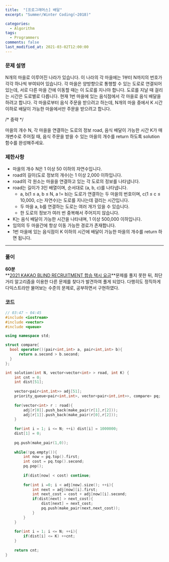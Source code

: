 ```yaml
---
title:  "[프로그래머스] 배달"
excerpt: "Summer/Winter Coding(~2018)"

categories:
  - Algorithm
tags:
  - Programmers
comments: false
last_modified_at: 2021-03-02T12:00:00
---
```

### 문제 설명
N개의 마을로 이루어진 나라가 있습니다. 이 나라의 각 마을에는 1부터 N까지의 번호가 각각 하나씩 부여되어 있습니다. 각 마을은 양방향으로 통행할 수 있는 도로로 연결되어 있는데, 서로 다른 마을 간에 이동할 때는 이 도로를 지나야 합니다. 도로를 지날 때 걸리는 시간은 도로별로 다릅니다. 현재 1번 마을에 있는 음식점에서 각 마을로 음식 배달을 하려고 합니다. 각 마을로부터 음식 주문을 받으려고 하는데, N개의 마을 중에서 K 시간 이하로 배달이 가능한 마을에서만 주문을 받으려고 합니다.  
  
/* 중략 */  
  
마을의 개수 N, 각 마을을 연결하는 도로의 정보 road, 음식 배달이 가능한 시간 K가 매개변수로 주어질 때, 음식 주문을 받을 수 있는 마을의 개수를 return 하도록 solution 함수를 완성해주세요.

### 제한사항
- 마을의 개수 N은 1 이상 50 이하의 자연수입니다.
- road의 길이(도로 정보의 개수)는 1 이상 2,000 이하입니다.
- road의 각 원소는 마을을 연결하고 있는 각 도로의 정보를 나타냅니다.
- road는 길이가 3인 배열이며, 순서대로 (a, b, c)를 나타냅니다.
  - a, b(1 ≤ a, b ≤ N, a != b)는 도로가 연결하는 두 마을의 번호이며, c(1 ≤ c ≤ 10,000, c는 자연수)는 도로를 지나는데 걸리는 시간입니다.
  - 두 마을 a, b를 연결하는 도로는 여러 개가 있을 수 있습니다.
  - 한 도로의 정보가 여러 번 중복해서 주어지지 않습니다.
- K는 음식 배달이 가능한 시간을 나타내며, 1 이상 500,000 이하입니다.
- 임의의 두 마을간에 항상 이동 가능한 경로가 존재합니다.
- 1번 마을에 있는 음식점이 K 이하의 시간에 배달이 가능한 마을의 개수를 return 하면 됩니다.

---
### 풀이
**60분**  
**[2021 KAKAO BLIND RECRUITMENT 합승 택시 요금](../Level3-4/)**문제를 풀지 못한 뒤, 최단 거리 알고리즘을 이용한 다른 문제를 찾다가 발견하여 풀게 되었다. 다행히도 정직하게 다익스트라만 물어보는 수준의 문제로, 공부하면서 구현하였다.

### 코드
```c++
// 03:47 ~ 04:45
#include <iostream>
#include <vector>
#include <queue>

using namespace std;

struct compare{
  bool operator()(pair<int,int> a, pair<int,int> b){
      return a.second > b.second;
  }  
};

int solution(int N, vector<vector<int> > road, int K) {
    int cnt = 0;
    int dist[51];
    
    vector<pair<int,int>> adj[51];
    priority_queue<pair<int,int>, vector<pair<int,int>>, compare> pq;
    
    for(vector<int> r : road){
        adj[r[0]].push_back(make_pair(r[1],r[2]));
        adj[r[1]].push_back(make_pair(r[0],r[2]));
    }
    
    for(int i = 1; i <= N; ++i) dist[i] = 1000000;
    dist[1] = 0;
    
    pq.push(make_pair(1,0));
    
    while(!pq.empty()){
        int now = pq.top().first;
        int cost = pq.top().second;
        pq.pop();
        
        if(dist[now] < cost) continue;
    
        for(int i =0; i < adj[now].size(); ++i){
            int next = adj[now][i].first;
            int next_cost = cost + adj[now][i].second;
            if(dist[next] > next_cost){
                dist[next] = next_cost;
                pq.push(make_pair(next,next_cost));
            }
        }
    }
    
    for(int i = 1; i <= N; ++i){
        if(dist[i] <= K) ++cnt;
    }
    
    return cnt;
}
```
